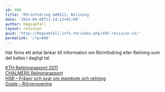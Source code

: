 ```yaml
---
id: 496
title: 'Rörinfodring &#8211; Relining'
date: '2014-04-08T11:14:12+01:00'
author: hbgsamfall
layout: revision
guid: 'http://hbgsamfall.info.tm/index.php/495-revision-v1/'
permalink: '/?p=496'
---
```


Här finns ett antal länkar till information om Rörinfodring eller Relining som det kallas i dagligt tal.

[KTH Reliningrapport 2011](http://www.riksbyggen.se/PageFiles/8730/reliningrapport.pdf)  
[CHALMERS Reliningrapport](http://publications.lib.chalmers.se/records/fulltext/163237.pdf)  
[HSB – Frågor och svar om stambyte och relining](http://blogg.hsb.se/miljo/relining/)  
[Guide – Rörrenovering](http://www.e-magin.se/v5/viewer/files/viewer_s.aspx?gKey=5cp1k69p&gInitPage=26)